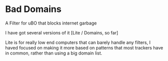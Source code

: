# Bad Domains
A Filter for uBO that blocks internet garbage

I have got several versions of it [Lite / Domains, so far]

Lite is for really low end computers that can barely handle any filters, I haved focused on making it more based on patterns that most trackers have in common, rather than using a big domain list.
